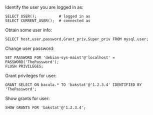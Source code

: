 Identify the user you are logged in as:

    SELECT USER();          # logged in as
    SELECT CURRENT_USER();  # connected as

Obtain some user info:

    SELECT host,user,password,Grant_priv,Super_priv FROM mysql.user;

Change user password:

    SET PASSWORD FOR 'debian-sys-maint'@'localhost' = PASSWORD('ThePassword');
    FLUSH PRIVILEGES;

Grant privileges for user:

    GRANT SELECT ON bacula.* TO 'bakstat'@'1.2.3.4' IDENTIFIED BY 'ThePassword';
    
Show grants for user:

    SHOW GRANTS FOR 'bakstat'@'1.2.3.4';
    

